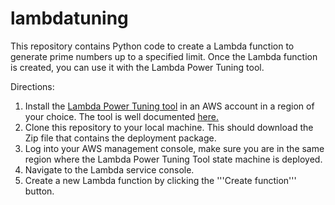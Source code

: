 # lambdatuning

This repository contains Python code to create a Lambda function to generate prime numbers up to a specified limit. Once the Lambda function is created, you can use it with the Lambda Power Tuning tool.

Directions:
1. Install the [Lambda Power Tuning tool](https://serverlessrepo.aws.amazon.com/applications/arn:aws:serverlessrepo:us-east-1:451282441545:applications~aws-lambda-power-tuning) in an AWS account in a region of your choice. The tool is well documented [here.](https://github.com/alexcasalboni/aws-lambda-power-tuning/blob/master/README.md)
2. Clone this repository to your local machine. This should download the Zip file that contains the deployment package.
3. Log into your AWS management console, make sure you are in the same region where the Lambda Power Tuning Tool state machine is deployed.
4. Navigate to the Lambda service console.
5. Create a new Lambda function by clicking the '''Create function''' button.
